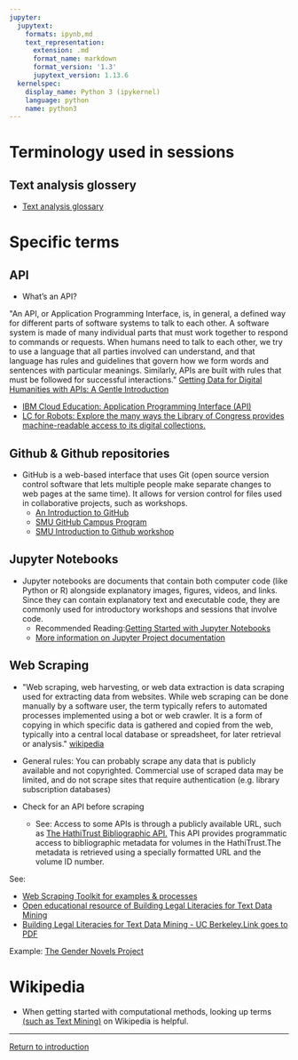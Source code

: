 ```yaml
---
jupyter:
  jupytext:
    formats: ipynb,md
    text_representation:
      extension: .md
      format_name: markdown
      format_version: '1.3'
      jupytext_version: 1.13.6
  kernelspec:
    display_name: Python 3 (ipykernel)
    language: python
    name: python3
---
```


<!-- #region -->
# Terminology used in sessions

## Text analysis glossery 
* [Text analysis glossary](https://constellate.org/docs/key-terms/)


# Specific terms


## API 

* What’s an API?

"An API, or Application Programming Interface, is, in general, a defined way for different parts of software systems to talk to each other. A software system is made of many individual parts that must work together to respond to commands or requests. When humans need to talk to each other, we try to use a language that all parties involved can understand, and that language has rules and guidelines that govern how we form words and sentences with particular meanings. Similarly, APIs are built with rules that must be followed for successful interactions." [Getting Data for Digital Humanities with APIs: A Gentle Introduction](https://studentwork.prattsi.org/dh/2019/05/13/getting-data-for-digital-humanities-with-apis/)

* [IBM Cloud Education: Application Programming Interface (API)](https://www.ibm.com/cloud/learn/api#toc-what-is-an-dhlDsqDX)
* [LC for Robots: Explore the many ways the Library of Congress provides machine-readable access to its digital collections.](https://labs.loc.gov/lc-for-robots/)

## Github & Github repositories
* GitHub is a web-based interface that uses Git (open source version control software that lets multiple people make separate changes to web pages at the same time). It allows for version control for files used in collaborative projects, such as workshops. 
    * [An Introduction to GitHub](https://digital.gov/resources/an-introduction-github/)
    * [SMU GitHub Campus Program](https://www.smu.edu/OIT/Services/GitHub)
    * [SMU Introduction to Github workshop](https://libcal.smu.edu/calendar/?t=g&q=github&cid=-1&cal=-1&inc=0)


## Jupyter Notebooks
* Jupyter notebooks are documents that contain both computer code (like Python or R) alongside explanatory images, figures, videos, and links. Since they can contain explanatory text and executable code, they are commonly used for introductory workshops and sessions that involve code. 
    * Recommended Reading:[Getting Started with Jupyter Notebooks](https://constellate.org/tutorials/getting-started-with-jupyter)
    * [More information on Jupyter Project documentation](https://docs.jupyter.org/en/latest/)


## Web Scraping
* "Web scraping, web harvesting, or web data extraction is data scraping used for extracting data from websites. While web scraping can be done manually by a software user, the term typically refers to automated processes implemented using a bot or web crawler. It is a form of copying in which specific data is gathered and copied from the web, typically into a central local database or spreadsheet, for later retrieval or analysis." [wikipedia](https://en.wikipedia.org/wiki/Web_scraping)

 
* General rules: You can probably scrape any data that is publicly available and not copyrighted. Commercial use of scraped data may be limited, and do not scrape sites that require authentication (e.g. library subscription databases)
* Check for an API before scraping
  * See: Access to some APIs is through a publicly available URL, such as [The HathiTrust Bibliographic API.](https://www.hathitrust.org/bib_api) This API provides programmatic access to bibliographic metadata for volumes in the HathiTrust.The metadata is retrieved using a specially formatted URL and the volume ID number.


See:
* [Web Scraping Toolkit for examples & processes](https://github.com/ashleychampagne/Web-Scraping-Toolkit) 
* [Open educational resource of Building Legal Literacies for Text Data Mining](https://update.lib.berkeley.edu/2021/07/26/now-available-open-educational-resource-of-building-legal-literacies-for-text-data-mining/)
* [Building Legal Literacies for Text Data Mining - UC Berkeley.Link goes to PDF](https://berkeley.pressbooks.pub/buildinglltdm/open/download?type=pdf)

Example: [The Gender Novels Project](http://gendernovels.digitalhumanitiesmit.org/info/web_scraping)

# Wikipedia 
* When getting started with computational methods, looking up terms [(such as Text Mining)](https://en.wikipedia.org/wiki/Text_mining) on Wikipedia is helpful.  

<!-- #endregion -->

-----
[Return to introduction](https://github.com/SouthernMethodistUniversity/introTDM)
